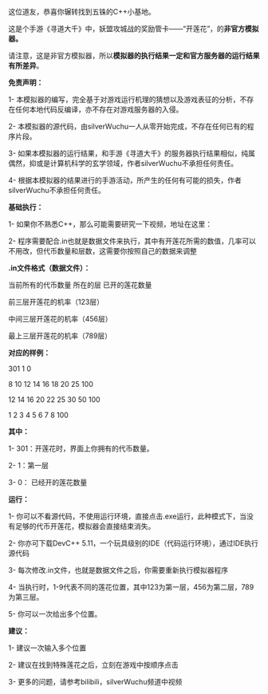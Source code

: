 这位道友，恭喜你辗转找到五铢的C++小基地。

这是个手游《寻道大千》中，妖盟攻城战的奖励管卡——“开莲花”，的**非官方模拟器。**

请注意，这是非官方模拟器，所以**模拟器的执行结果一定和官方服务器的运行结果有所差异**。

**免责声明：**

1- 本模拟器的编写，完全基于对游戏运行机理的猜想以及游戏表征的分析，不存在任何本地代码反编译，亦不存在对游戏服务器的入侵。

2- 本模拟器的源代码，由silverWuchu一人从零开始完成，不存在任何已有的程序片段。

3- 如果本模拟器的运行结果，和手游《寻道大千》的服务器执行结果相似，纯属偶然，抑或是计算机科学的玄学领域，作者silverWuchu不承担任何责任。

4- 根据本模拟器的结果进行的手游活动，所产生的任何有可能的损失，作者silverWuchu不承担任何责任。

**基础执行：**

1- 如果你不熟悉C++，那么可能需要研究一下视频，地址在这里：

2- 程序需要配合.in也就是数据文件来执行，其中有开莲花所需的数值，几率可以不用改，但代币数量和层数，这需要你按照自己的数据来调整



**.in文件格式（数据文件）：**

当前所有的代币数量
所在的层 已开的莲花数量

前三层开莲花的机率（123层）

中间三层开莲花的机率（456层）

最上三层开莲花的机率（789层）

**对应的样例：**

301
1 0

8 10 12
14 16 18
20 25 100

12 14 16
20 22 25
30 50 100

1 2 3
4 5 6
7 8 100

**其中：**

1- 301：开莲花时，界面上你拥有的代币数量。

2- 1：第一层

3- 0： 已经开的莲花数量

**运行：**

1- 你可以不看源代码，不使用运行环境，直接点击.exe运行，此种模式下，当没有足够的代币开莲花，模拟器会直接结束消失。

2- 你亦可下载DevC++ 5.11，一个玩具级别的IDE（代码运行环境），通过IDE执行源代码

3- 每次修改.in文件，也就是数据文件之后，你需要重新执行模拟器程序

4- 当执行时，1-9代表不同的莲花位置，其中123为第一层，456为第二层，789为第三层。

5- 你可以一次给出多个位置。


**建议：**

1- 建议一次输入多个位置

2- 建议在找到特殊莲花之后，立刻在游戏中按顺序点击

3- 更多的问题，请参考bilibili，silverWuchu频道中视频

